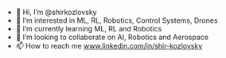- 👋 Hi, I’m @shirkozlovsky
- 👀 I’m interested in ML, RL, Robotics, Control Systems, Drones
- 🌱 I’m currently learning ML, RL and Robotics
- 💞️ I’m looking to collaborate on AI, Robotics and Aerospace
- 📫 How to reach me www.linkedin.com/in/shir-kozlovsky

<!---
shirkozlovsky/shirkozlovsky is a ✨ special ✨ repository because its `README.md` (this file) appears on your GitHub profile.
You can click the Preview link to take a look at your changes.
--->
